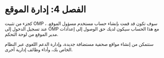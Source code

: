 # الفصل 4: إدارة الموقع

كجزء من تثبيت OMP ، سوف تكون قد قمت بإنشاء حساب مستخدم مسؤول الموقع. عند تسجيل الدخول إلى OMP مع هذا الحساب سيكون لديك حق الوصول إلى إعدادات مدير الموقع من لوحة التحكم.

ستتمكن من إنشاء مواقع صحفية مستضافة جديدة، وإدارة الدعم اللغوي عبر النظام الخاص بك، وأداء وظائف إدارية أخرى.

